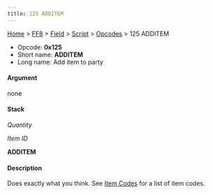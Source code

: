 ```yaml
---
title: 125 ADDITEM
---
```


[Home](Main%20Page.md) > [FF8](FF8.md) > [Field](FF8/Field.md) > [Script](FF8/Field/Script.md) > [Opcodes](FF8/Field/Script/Opcodes.md) > 125 ADDITEM

-   Opcode: **0x125**
-   Short name: **ADDITEM**
-   Long name: Add item to party

#### Argument

none

#### Stack

  
*Quantity*

*Item ID*

**ADDITEM**

#### Description

Does exactly what you think. See [Item Codes][] for a list of item
codes.

  [Item Codes]: FF8/Item%20Codes.md "wikilink"
